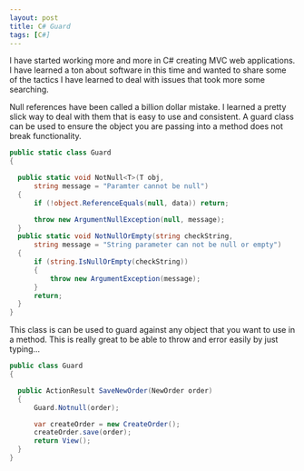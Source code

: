 ```yaml
---
layout: post
title: C# Guard
tags: [C#]
---
```


I have started working more and more in C# creating MVC web applications. I have learned a ton about software in this time and wanted to share some of the tactics I have learned to deal with issues that took more some searching.

Null references have been called a billion dollar mistake. I learned a pretty slick way to deal with them that is easy to use and consistent. A guard class can be used to ensure the object you are passing into a method does not break functionality.

```csharp
public static class Guard
{

  public static void NotNull<T>(T obj, 
      string message = "Paramter cannot be null")
  {
      if (!object.ReferenceEquals(null, data)) return;

      throw new ArgumentNullException(null, message);
  }
  public static void NotNullOrEmpty(string checkString, 
      string message = "String parameter can not be null or empty")
  {
      if (string.IsNullOrEmpty(checkString))
      {
          throw new ArgumentException(message);
      }
      return;
  }
}
```

This class is can be used to guard against any object that you want to use in a method. This is really great to be able to throw and error easily by just typing...

```csharp
public class Guard
{

  public ActionResult SaveNewOrder(NewOrder order)
  {
      Guard.Notnull(order);

      var createOrder = new CreateOrder();
      createOrder.save(order);
      return View();
  }
}
```
